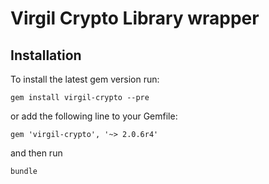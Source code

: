 # Virgil Crypto Library wrapper

## Installation

To install the latest gem version run:

```
gem install virgil-crypto --pre
```

or add the following line to your Gemfile:

```
gem 'virgil-crypto', '~> 2.0.6r4'
```

and then run

```
bundle
```
